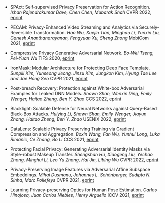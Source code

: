 - SPAct: Self-supervised Privacy Preservation for Action Recognition.
  *Ishan Rajendrakumar Dave, Chen Chen, Mubarak Shah*
  CVPR 2022, [eprint](https://arxiv.org/abs/2203.15205)

- PECAM: Privacy-Enhanced Video Streaming and Analytics via Securely-Reversible Transformation.
  *Hao Wu, Xuejin Tian, Minghao Li, Yunxin Liu, Ganesh Ananthanarayanan, Fengyuan Xu, Sheng Zhong*
  MobiCom 2021, [eprint](https://dl.acm.org/doi/10.1145/3447993.3448618)

- Compressive Privacy Generative Adversarial Network.
  *Bo-Wei Tseng, Pei-Yuan Wu*
  TIFS 2020, [eprint](https://ieeexplore.ieee.org/document/8963921)

- IronMask: Modular Architecture for Protecting Deep Face Template.
  *Sunpill Kim, Yunseong Jeong, Jinsu Kim, Jungkon Kim, Hyung Tae Lee and Jae Hong Seo*
  CVPR 2021, [eprint](https://arxiv.org/abs/2104.02239)

- Post-breach Recovery: Protection against White-box Adversarial Examples for Leaked DNN Models.
  *Shawn Shan, Wenxin Ding, Emily Wenger, Haitao Zheng, Ben Y. Zhao*
  CCS 2022, [eprint](https://arxiv.53yu.com/pdf/2205.10686.pdf)

- Blacklight: Scalable Defense for Neural Networks against Query-Based Black-Box Attacks.
  *Huiying Li, Shawn Shan, Emily Wenger, Jiayun Zhang, Haitao Zheng, Ben Y. Zhao*
  USENIX 2022, [eprint](https://arxiv.org/abs/2006.14042)

- DataLens: Scalable Privacy Preserving Training via Gradient Compression and Aggregation.
  *Boxin Wang, Fan Wu, Yunhui Long, Luka Rimanic, Ce Zhang, Bo Li*
  CCS 2021, [eprint](https://arxiv.org/abs/2103.11109)

- Protecting Facial Privacy: Generating Adversarial Identity Masks via Style-robust Makeup Transfer.
  *Shengshan Hu, Xiaogeng Liu, Yechao Zhang, Minghui Li, Leo Yu Zhang, Hai Jin, Libing Wu*
  CVPR 2022, [eprint](https://arxiv.org/abs/2203.03121)

- Privacy-Preserving Image Features via Adversarial Affine Subspace Embeddings.
  *Mihai Dusmanu, Johannes L. Schönberger, Sudipta N. Sinha, Marc Pollefeys*
  CVPR 2021, [eprint](https://arxiv.org/abs/2006.06634)

- Learning Privacy-preserving Optics for Human Pose Estimation.
  *Carlos Hinojosa, Juan Carlos Niebles, Henry Arguello*
  ICCV 2021, [eprint](https://ieeexplore.ieee.org/document/9710270)
